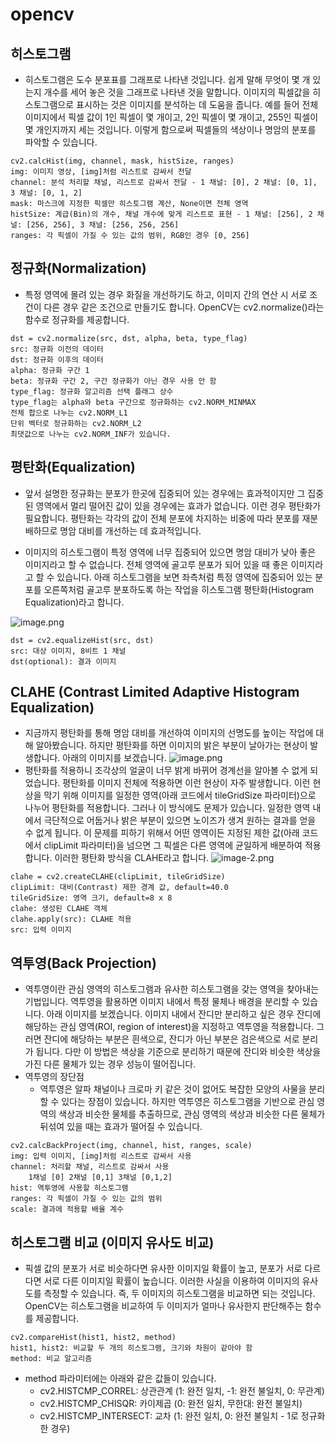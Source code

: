 # opencv 

## 히스토그램 

* 히스토그램은 도수 분포표를 그래프로 나타낸 것입니다. 쉽게 말해 무엇이 몇 개 있는지 개수를 세어 놓은 것을 그래프로 나타낸 것을 말합니다. 이미지의 픽셀값을 히스토그램으로 표시하는 것은 이미지를 분석하는 데 도움을 줍니다. 예를 들어 전체 이미지에서 픽셀 값이 1인 픽셀이 몇 개이고, 2인 픽셀이 몇 개이고, 255인 픽셀이 몇 개인지까지 세는 것입니다. 이렇게 함으로써 픽셀들의 색상이나 명암의 분포를 파악할 수 있습니다.

```
cv2.calcHist(img, channel, mask, histSize, ranges)
img: 이미지 영상, [img]처럼 리스트로 감싸서 전달
channel: 분석 처리할 채널, 리스트로 감싸서 전달 - 1 채널: [0], 2 채널: [0, 1], 3 채널: [0, 1, 2]
mask: 마스크에 지정한 픽셀만 히스토그램 계산, None이면 전체 영역
histSize: 계급(Bin)의 개수, 채널 개수에 맞게 리스트로 표현 - 1 채널: [256], 2 채널: [256, 256], 3 채널: [256, 256, 256]
ranges: 각 픽셀이 가질 수 있는 값의 범위, RGB인 경우 [0, 256]
```

## 정규화(Normalization)
* 특정 영역에 몰려 있는 경우 화질을 개선하기도 하고, 이미지 간의 연산 시 서로 조건이 다른 경우 같은 조건으로 만들기도 합니다. OpenCV는 cv2.normalize()라는 함수로 정규화를 제공합니다.
```
dst = cv2.normalize(src, dst, alpha, beta, type_flag)
src: 정규화 이전의 데이터
dst: 정규화 이후의 데이터
alpha: 정규화 구간 1
beta: 정규화 구간 2, 구간 정규화가 아닌 경우 사용 안 함
type_flag: 정규화 알고리즘 선택 플래그 상수
type_flag는 alpha와 beta 구간으로 정규화하는 cv2.NORM_MINMAX 
전체 합으로 나누는 cv2.NORM_L1 
단위 벡터로 정규화하는 cv2.NORM_L2 
최댓값으로 나누는 cv2.NORM_INF가 있습니다.
```

## 평탄화(Equalization)

* 앞서 설명한 정규화는 분포가 한곳에 집중되어 있는 경우에는 효과적이지만 그 집중된 영역에서 멀리 떨어진 값이 있을 경우에는 효과가 없습니다. 이런 경우 평탄화가 필요합니다. 평탄화는 각각의 값이 전체 분포에 차지하는 비중에 따라 분포를 재분배하므로 명암 대비를 개선하는 데 효과적입니다. 

* 이미지의 히스토그램이 특정 영역에 너무 집중되어 있으면 명암 대비가 낮아 좋은 이미지라고 할 수 없습니다. 전체 영역에 골고루 분포가 되어 있을 때 좋은 이미지라고 할 수 있습니다. 아래 히스토그램을 보면 좌측처럼 특정 영역에 집중되어 있는 분포를 오른쪽처럼 골고루 분포하도록 하는 작업을 히스토그램 평탄화(Histogram Equalization)라고 합니다. 

![image.png](attachment:image.png)

```
dst = cv2.equalizeHist(src, dst)
src: 대상 이미지, 8비트 1 채널
dst(optional): 결과 이미지
```

## CLAHE (Contrast Limited Adaptive Histogram Equalization)

* 지금까지 평탄화를 통해 명암 대비를 개선하여 이미지의 선명도를 높이는 작업에 대해 알아봤습니다. 하지만 평탄화를 하면 이미지의 밝은 부분이 날아가는 현상이 발생합니다. 아래의 이미지를 보겠습니다.
![image.png](attachment:image.png)
* 평탄화를 적용하니 조각상의 얼굴이 너무 밝게 바뀌어 경계선을 알아볼 수 없게 되었습니다. 평탄화를 이미지 전체에 적용하면 이런 현상이 자주 발생합니다. 이런 현상을 막기 위해 이미지를 일정한 영역(아래 코드에서 tileGridSize 파라미터)으로 나누어 평탄화를 적용합니다. 그러나 이 방식에도 문제가 있습니다. 일정한 영역 내에서 극단적으로 어둡거나 밝은 부분이 있으면 노이즈가 생겨 원하는 결과를 얻을 수 없게 됩니다. 이 문제를 피하기 위해서 어떤 영역이든 지정된 제한 값(아래 코드에서 clipLimit 파라미터)을 넘으면 그 픽셀은 다른 영역에 균일하게 배분하여 적용합니다. 이러한 평탄화 방식을 CLAHE라고 합니다.
![image-2.png](attachment:image-2.png)
```
clahe = cv2.createCLAHE(clipLimit, tileGridSize)
clipLimit: 대비(Contrast) 제한 경계 값, default=40.0
tileGridSize: 영역 크기, default=8 x 8
clahe: 생성된 CLAHE 객체
clahe.apply(src): CLAHE 적용
src: 입력 이미지
```

## 역투영(Back Projection)

* 역투영이란 관심 영역의 히스토그램과 유사한 히스토그램을 갖는 영역을 찾아내는 기법입니다. 역투영을 활용하면 이미지 내에서 특정 물체나 배경을 분리할 수 있습니다. 아래 이미지를 보겠습니다. 이미지 내에서 잔디만 분리하고 싶은 경우 잔디에 해당하는 관심 영역(ROI, region of interest)을 지정하고 역투영을 적용합니다. 그러면 잔디에 해당하는 부분은 흰색으로, 잔디가 아닌 부분은 검은색으로 서로 분리가 됩니다. 다만 이 방법은 색상을 기준으로 분리하기 때문에 잔디와 비슷한 색상을 가진 다른 물체가 있는 경우 성능이 떨어집니다.
* 역투영의 장단점
    * 역투영은 알파 채널이나 크로마 키 같은 것이 없어도 복잡한 모양의 사물을 분리할 수 있다는 장점이 있습니다. 하지만 역투영은 히스토그램을 기반으로 관심 영역의 색상과 비슷한 물체를 추출하므로, 관심 영역의 색상과 비슷한 다른 물체가 뒤섞여 있을 때는 효과가 떨어질 수 있습니다.

```
cv2.calcBackProject(img, channel, hist, ranges, scale)
img: 입력 이미지, [img]처럼 리스트로 감싸서 사용
channel: 처리할 채널, 리스트로 감싸서 사용
    1채널 [0] 2채널 [0,1] 3채널 [0,1,2]
hist: 역투영에 사용할 히스토그램
ranges: 각 픽셀이 가질 수 있는 값의 범위
scale: 결과에 적용할 배율 계수
```

## 히스토그램 비교 (이미지 유사도 비교)
* 픽셀 값의 분포가 서로 비슷하다면 유사한 이미지일 확률이 높고, 분포가 서로 다르다면 서로 다른 이미지일 확률이 높습니다. 이러한 사실을 이용하여 이미지의 유사도를 측정할 수 있습니다. 즉, 두 이미지의 히스토그램을 비교하면 되는 것입니다. OpenCV는 히스토그램을 비교하여 두 이미지가 얼마나 유사한지 판단해주는 함수를 제공합니다.
```
cv2.compareHist(hist1, hist2, method)
hist1, hist2: 비교할 두 개의 히스토그램, 크기와 차원이 같아야 함
method: 비교 알고리즘
```
* method 파라미터에는 아래와 같은 값들이 있습니다.
    * cv2.HISTCMP_CORREL: 상관관계 (1: 완전 일치, -1: 완전 불일치, 0: 무관계)
    * cv2.HISTCMP_CHISQR: 카이제곱 (0: 완전 일치, 무한대: 완전 불일치)
    * cv2.HISTCMP_INTERSECT: 교차 (1: 완전 일치, 0: 완전 불일치 - 1로 정규화한 경우)
